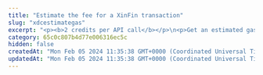 ```yaml
---
title: "Estimate the fee for a XinFin transaction"
slug: "xdcestimategas"
excerpt: "<p><b>2 credits per API call</b></p>\n<p>Get an estimated gas price and the number of gas units needed for a XinFin transaction. The gas price is obtained from <a href=\"https://rpc.xinfin.network/gasPrice\" target=\"_blank\">https://rpc.xinfin.network/gasPrice</a>.</p>\n<p style=\"border:4px solid DeepSkyBlue;\"><b>NOTE:</b> The estimated gas price is returned in <b>wei</b>. However, when <a href=\"https://apidoc.tatum.io/tag/XinFin#operation/XdcBlockchainTransfer\" target=\"_blank\">making the transaction itself</a> and providing the custom fee, you have to provide the gas price in <b>Gwei</b>. Make sure to convert the estimated gas price from wei to Gwei before submitting your transaction.</p>"
category: 65c0c807b4d77e006316ec5c
hidden: false
createdAt: "Mon Feb 05 2024 11:35:38 GMT+0000 (Coordinated Universal Time)"
updatedAt: "Mon Feb 05 2024 11:35:38 GMT+0000 (Coordinated Universal Time)"
---
```

